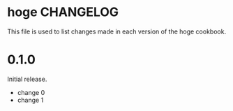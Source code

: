 # hoge CHANGELOG

This file is used to list changes made in each version of the hoge cookbook.

# 0.1.0

Initial release.

- change 0
- change 1

